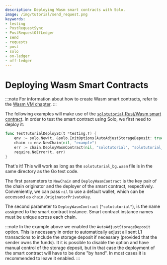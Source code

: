 ```yaml
---
description: Deploying Wasm smart contracts with Solo.
image: /img/tutorial/send_request.png
keywords:
- testing
- PostRequestSync
- PostRequestOffLedger
- send
- requests
- post
- solo
- on-ledger
- off-ledger
---
```

# Deploying Wasm Smart Contracts

:::note
For information about how to create Wasm smart contracts, refer to the [Wasm VM chapter](../wasm_vm/intro.mdx).
:::

The following examples will make use of the [`solotutorial` Rust/Wasm smart contract](https://github.com/iotaledger/wasp/tree/develop/documentation/tutorial-examples/src/solotutorial.rs).
In order to test the smart contract using Solo, we first need to deploy it:

```go
func TestTutorialDeploySC(t *testing.T) {
	env := solo.New(t, &solo.InitOptions{AutoAdjustStorageDeposit: true})
	chain := env.NewChain(nil, "example")
	err := chain.DeployWasmContract(nil, "solotutorial", "solotutorial_bg.wasm")
	require.NoError(t, err)
}
```

That's it! This will work as long as the `solotutorial_bg.wasm` file is in the same directory as the Go test code.

The first parameters to `NewChain` and `DeployWasmContract` is the key pair of the chain originator and the deployer of the smart contract, respectively.
Conveniently, we can pass `nil` to use a default wallet, which can be accessed as `chain.OriginatorPrivateKey`.

The second parameter to `DeployWasmContract` (`"solotutorial"`), is the name assigned to the smart contract instance.
Smart contract instance names must be unique across each chain.

:::note
In the example above we enabled the `AutoAdjustStorageDeposit` option.
This is necessary in order to automatically adjust all sent L1 transactions to include the storage deposit if necessary (provided that the sender owns the funds).
It it is possible to disable the option and have manual control of the storage deposit, but in that case the deployment of the smart contract will have to be done "by hand".
In most cases it is recommended to leave it enabled.
:::
